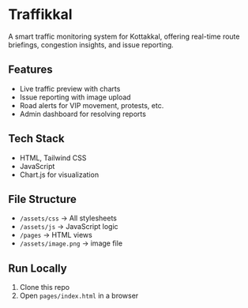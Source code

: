 # Traffikkal

A smart traffic monitoring system for Kottakkal, offering real-time route briefings, congestion insights, and issue reporting.

## Features
- Live traffic preview with charts
- Issue reporting with image upload
- Road alerts for VIP movement, protests, etc.
- Admin dashboard for resolving reports

## Tech Stack
- HTML, Tailwind CSS
- JavaScript 
- Chart.js for visualization

## File Structure
- `/assets/css` → All stylesheets
- `/assets/js` → JavaScript logic
- `/pages` → HTML views
- `/assets/image.png` → image file

## Run Locally
1. Clone this repo
2. Open `pages/index.html` in a browser
